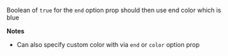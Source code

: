 Boolean of `true` for the `end` option prop should then use end color which is blue

__Notes__

+ Can also specify custom color with via `end` or `color` option prop